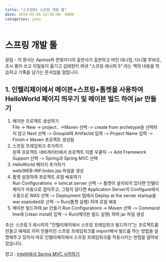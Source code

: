 ```yaml
---
title: "스프링01 스프링 개발 툴"
date: 2019-03-05 13:50:00 -0400
categories: java
---
```


# 스프링 개발 툴
알림 - 이 문서는 Apress와 한빛미디어 출판사가 출판하고 마틴 데니엄, 다니엘 루바오, 조시 롱이 쓰고 이일웅이 옮기고 김태헌이 펴낸 "스프링 레시피 5" 라는 책의 내용을 학습하고 기록을 남기는 문서임을 알립니다.

## 1. 인텔리제이에서 메이븐+스프링+톰켓을 사용하여 HelloWorld 페이지 띄우기 및 메이븐 빌드 하여 jar 만들기
  1. 메이븐 프로젝트 생성하기  
 File -> New -> project.. ->Maven 선택 -> create from archetype을 선택하지 않고 Next 선택 -> GroupId와 ArtifactId 입력 -> Project Name 입력 -> Finish-> Maven 프로젝트 생성됨 
  2. 스프링 프레임워크 추가하기  
 왼쪽 프로젝트 네비게이터에서 프로젝트 이름 우클릭 -> Add Framework Support 선택 -> Spring과 Spring MVC 선택
  3. HelloWorld 페이지 추가하기  
 web/WEB-INF/index.jsp 파일을 생성
  4. 톰켓 설정하여 프로젝트 로컬 배포하기  
 Run Configurations -> tomcat server 선택 -> 톰켓이 설치되어 있다면 인텔리제이가 자동으로 잡아주고, 그렇지 않다면 Application Server의 Configure에서 수동으로 WAS 선택 -> Deployment 탭에서 Deploy at the server startup을 war exploded로 선택 -> Run(톰켓 실행) 하여 로컬 배포  
  5. 메이븐 빌드하여 jar 만들기
 Run Configurations -> Maven 선택 -> Command line에 [clean install] 입력 -> Run(메이븐 빌드 실행) 하여 jar 파일 생성

추신: 스프링 5 레시피의 "인텔리제이에서 스프링 프레임워크 빌드하기"는 프로젝트를 만들고 예제로 이미 만들어진 스프링 프레임워크를 import해서 빌드를 하는 방법을 설명해주고 있어서 따로 인텔리제이에서 스프링 프레임워크를 작동시키는 방법을 알아보았습니다.  

참고 : [Intellij에서 Spring MVC 시작하기](https://nesoy.github.io/articles/2017-02/SpringMVC)

